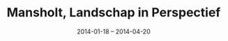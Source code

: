 ---
layout: item
title: "Mansholt, Landschap in Perspectief"
type: exhibition
org: Bureau Europa
date: 2014-01-18 – 2014-04-20
slug: mansholt-landschap-in-perspectief
link: https://www.bureau-europa.nl/mansholt-landschap-in-perspectief/
pdf:
  - title: Exhibition catalogue
    filename: O1303-03 D34-CCCD-Final.pdf
    pages: 23
    lang: ['nl', 'en']
external: true
---